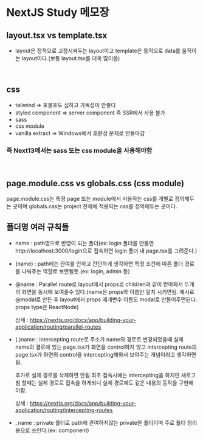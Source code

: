 # NextJS Study 메모장

## layout.tsx vs template.tsx

-   layout은 정적으로 고정시켜두는 layout이고 template은 동적으로 data를 움직이는 layout이다.(보통 layout.tsx를 더욱 많이씀)

<br/>

## css

-   tailwind => 호불호도 심하고 가독성이 안좋다
-   styled component => server component 즉 SSR에서 사용 불가
-   sass
-   css module
-   vanilla extract => Windows에서 호환성 문제로 안돌아감

### 즉 Next13에서는 sass 또는 css module을 사용해야함

<br/>

## page.module.css vs globals.css (css module)

page.module.css는 특정 page 또는 module에서 사용하는 css를 개별로 정의해두는 곳이며 globals.css는 project 전체에 적용되는 css를 정의해두는 곳이다.

## 폴더명 여러 규칙들

-   name : path명으로 반영이 되는 폴더(ex: login 폴더를 만들면 http://localhost:3000/login으로 접속하면 login 폴더 내 page.tsx를 그려준다.)

-   (name) : path에는 관여를 안하고 간단하게 생각하면 특정 조건에 따른 폴더 경로를 나눠주는 역할로 보면될듯.(ex: login, admin 등)

-   @name : Parallel route로 layout에서 props로 children과 같이 받아와서 두개의 화면을 동시에 보여줄수 있다.(name은 props와 이름만 일치 시키면됨. 예시로 @modal로 만든 후 layout에서 props 매개변수 이름도 modal로 만들어주면된다. props type은 ReactNode)

    상세 : https://nextjs.org/docs/app/building-your-application/routing/parallel-routes

-   (.)name : intercepting route로 주소가 name의 경로로 변경되었을때 실제 name의 결로에 있는 page.tsx가 화면을 control하지 않고 intercepting route의 page.tsx가 화면의 control을 intercepting해와서 보여주는 개념이라고 생각하면됨.

    추가로 실제 경로를 삭제하면 안됨 최초 접속시에는 intercepting을 하지만 새로고침 할때는 실제 경로로 접속을 하게되니 실제 경로에도 같은 내용의 동작을 구현해야함.

    상세 : https://nextjs.org/docs/app/building-your-application/routing/intercepting-routes

-   \_name : private 폴더로 path에 관여하지않는 private한 폴더이며 주로 폴더 정리용으로 쓰인다.(ex: component)
